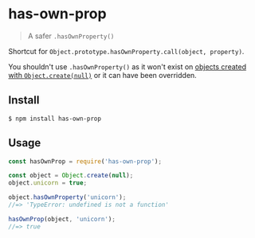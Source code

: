 # has-own-prop

> A safer `.hasOwnProperty()`

Shortcut for `Object.prototype.hasOwnProperty.call(object, property)`.

You shouldn't use `.hasOwnProperty()` as it won't exist on [objects created with `Object.create(null)`](https://stackoverflow.com/a/12017703/64949) or it can have been overridden.


## Install

```
$ npm install has-own-prop
```


## Usage

```js
const hasOwnProp = require('has-own-prop');

const object = Object.create(null);
object.unicorn = true;

object.hasOwnProperty('unicorn');
//=> 'TypeError: undefined is not a function'

hasOwnProp(object, 'unicorn');
//=> true
```
